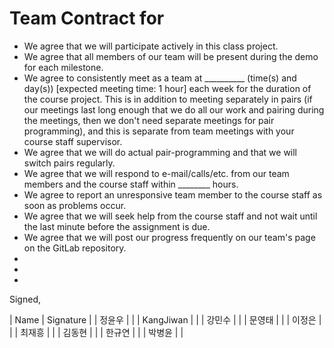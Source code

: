Team Contract for 
====================================

- We agree that we will participate actively in this class project.
- We agree that all members of our team will be present during the demo for each milestone.
- We agree to consistently meet as a team at __________ (time(s) and day(s)) [expected meeting time: 1 hour] each week for the duration of the course project. 
  This is in addition to meeting separately in pairs (if our meetings last long enough that we do all our work and pairing during the meetings, then 
  we don't need separate meetings for pair programming), and this is separate from team meetings with your course staff supervisor.
- We agree that we will do actual pair-programming and that we will switch pairs regularly.
- We agree that we will respond to e-mail/calls/etc. from our team members and the course staff within ________ hours.
- We agree to report an unresponsive team member to the course staff as soon as problems occur.
- We agree that we will seek help from the course staff and not wait until the last minute before the assignment is due.
- We agree that we will post our progress frequently on our team's page on the GitLab repository.
- 
- 
- 

Signed,

| Name  | Signature |
| 정윤우 |           |
| KangJiwan |           |
| 강민수 |           |
| 문영태 |           |
| 이정은 |           |
| 최재흥 |           |
| 김동현 |           |
| 한규연   |           |
| 박병윤   |           |
